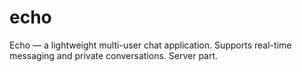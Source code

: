 # echo
Echo — a lightweight multi-user chat application. Supports real-time messaging and private conversations. Server part.
